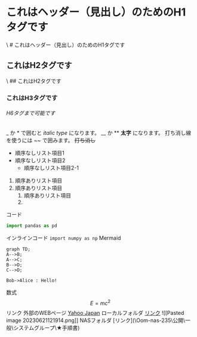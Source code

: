 # これはヘッダー（見出し）のためのH1タグです 
\  # これはヘッダー（見出し）のためのH1タグです 
## これはH2タグです
\  ## これはH2タグです
### これはH3タグです
###### H6タグまで可能です
_ か * で囲むと *italic type* になります。
__ か **  **太字** になります。
打ち消し線を使うには ~~ で囲みます。 ~~打ち消し~~

- 順序なしリスト項目1
- 順序なしリスト項目2
  - 順序なしリスト項目2-1
1. 順序ありリスト項目
2. 順序ありリスト項目
	1. 順序ありリスト項目
	2. 
コード
```python
import pandas as pd
```

インラインコード `import numpy as np`
Mermaid

```mermaid 
graph TD; 
A-->B; 
A-->C; 
B-->D; 
C-->D; 
```

```plantuml 
Bob->Alice : Hello! 
```

数式
$$
E=mc^2
$$
リンク
外部のWEBページ [Yahoo Japan](https://yahoo.co.jp)
ローカルフォルダ [リンク](D:\yamashita.ko\Downloads\Chrome)
![[Pasted image 20230621121914.png]]
NASフォルダ [リンク](\\Oom-nas-235\公開\一般\システムグループ\★手順書\)

